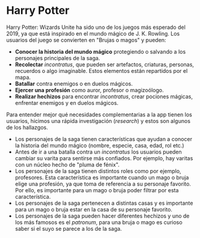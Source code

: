 # Harry Potter

Harry Potter: Wizards Unite ha sido uno de los juegos más esperado del 2019, 
ya que está inspirado en el mundo mágico de J. K. Rowling. Los usuarios del 
juego se convierten en "Brujas o magos" y pueden:

- **Conocer la historia del mundo mágico** protegiendo o salvando a los personajes 
  principales de la saga.
- **Recolectar** _incontratus_, que pueden ser artefactos, criaturas, personas, 
  recuerdos o algo imaginable. Estos elementos están repartidos por el mapa.
- **Batallar** contra enemigos o en duelos mágicos.
- **Ejercer una profesión** como auror, profesor o magizoólogo.
- **Realizar hechizos** para encontrar _incontratus_, crear pociones mágicas, enfrentar 
  enemigos y en duelos mágicos.

Para entender mejor qué necesidades complementarias a la app tienen los usuarios, 
hicimos una rápida investigación (_research_) y estos son algunos de los hallazgos.

- Los personajes de la saga tienen características que ayudan a conocer la historia 
  del mundo mágico (nombre, especie, casa, edad, rol etc.)
- Antes de ir a una batalla contra un _incontratus_ los usuarios pueden cambiar su 
  varita para sentirse más confiados. Por ejemplo, hay varitas con un núcleo hecho 
  de "pluma de fénix".
- Los personajes de la saga tienen distintos roles como por ejemplo, profesores. Esta
  característica es importante cuando un mago o bruja elige una profesión, ya que 
  toma de referencia a su personaje favorito. Por ello, es importante para un mago o 
  bruja poder filtrar por esta característica.
- Los personajes de la saga pertenecen a distintas casas y es importante para un
  mago o bruja estar en la casa de su personaje favorito.
- Los personajes de la saga pueden hacer diferentes hechizos y uno de los más famosos 
  es el _patronum_, para una bruja o mago es curioso saber si el suyo se parece a los de
  la saga.
